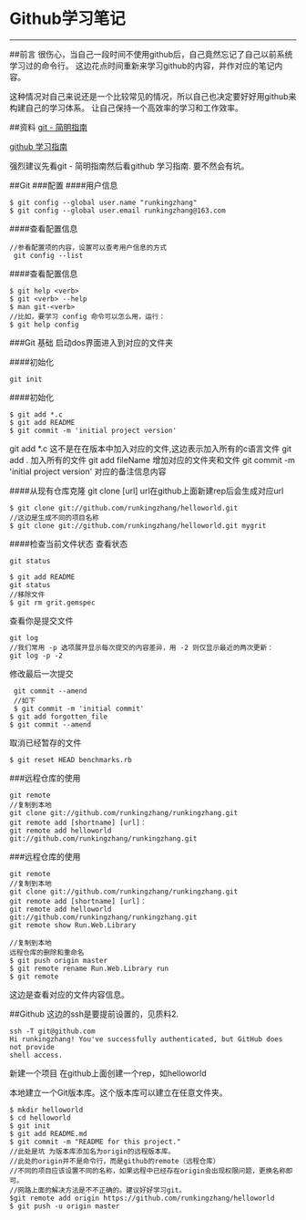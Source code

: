 # Github学习笔记
---
##前言
很伤心，当自己一段时间不使用github后，自己竟然忘记了自己以前系统学习过的命令行。
这边花点时间重新来学习github的内容，并作对应的笔记内容。

这种情况对自己来说还是一个比较常见的情况，所以自己也决定要好好用github来构建自己的学习体系。
让自己保持一个高效率的学习和工作效率。





##资料
[git - 简明指南](http://git-scm.com/book/zh)

[github 学习指南](http://www.worldhello.net/gotgithub/index.html)

强烈建议先看git - 简明指南然后看github 学习指南.
要不然会有坑。


##Git
###配置
####用户信息

```
$ git config --global user.name "runkingzhang"
$ git config --global user.email runkingzhang@163.com
```

####查看配置信息
```
//参看配置项的内容，设置可以查考用户信息的方式
 git config --list 
```

####查看配置信息
```
$ git help <verb>
$ git <verb> --help
$ man git-<verb>
//比如，要学习 config 命令可以怎么用，运行：
$ git help config
```
###Git 基础
启动dos界面进入到对应的文件夹

####初始化
```
git init
```
####初始化
```
$ git add *.c
$ git add README
$ git commit -m 'initial project version'
```
git add *.c 这不是在在版本中加入对应的文件,这边表示加入所有的c语言文件
git add  .  加入所有的文件
git add  fileName 增加对应的文件夹和文件
git commit -m 'initial project version' 对应的备注信息内容

####从现有仓库克隆
 git clone [url]
 url在github上面新建rep后会生成对应url
 
```
$ git clone git://github.com/runkingzhang/helloworld.git
//这边是生成不同的项目名称
$ git clone git://github.com/runkingzhang/helloworld.git mygrit
```

####检查当前文件状态
 查看状态
```
git status
```

```追逐对应的文件
$ git add README
git status
//移除文件
$ git rm grit.gemspec
```
查看你是提交文件
```
git log
//我们常用 -p 选项展开显示每次提交的内容差异，用 -2 则仅显示最近的两次更新：
git log -p -2
```
修改最后一次提交
```
 git commit --amend
 //如下
 $ git commit -m 'initial commit'
$ git add forgotten_file
$ git commit --amend
```

取消已经暂存的文件
```
$ git reset HEAD benchmarks.rb
```
###远程仓库的使用
```查看远程仓库列表
git remote 
//复制到本地
git clone git://github.com/runkingzhang/runkingzhang.git
git remote add [shortname] [url]：
git remote add helloworld git://github.com/runkingzhang/runkingzhang.git
```
###远程仓库的使用

```推送到远程仓库
git remote 
//复制到本地
git clone git://github.com/runkingzhang/runkingzhang.git
git remote add [shortname] [url]：
git remote add helloworld git://github.com/runkingzhang/runkingzhang.git
git remote show Run.Web.Library
```

```远程仓库的删除和重命名
//复制到本地
远程仓库的删除和重命名
$ git push origin master
$ git remote rename Run.Web.Library run
$ git remote
```


这边是查看对应的文件内容信息。




##Github
这边的ssh是要提前设置的，见质料2.
```使用密钥登陆github dos
ssh -T git@github.com
Hi runkingzhang! You've successfully authenticated, but GitHub does not provide
shell access.
```



新建一个项目
在github上面创建一个rep，如helloworld


本地建立一个Git版本库。这个版本库可以建立在任意文件夹。
```新建项目
$ mkdir helloworld
$ cd helloworld
$ git init  
$ git add README.md
$ git commit -m "README for this project."
//此处是坑 为版本库添加名为origin的远程版本库。
//此处的origin并不是命令行，而是github的remote（远程仓库）
//不同的项目应该设置不同的名称，如果远程中已经存在origin会出现权限问题，更换名称即可。
//网路上面的解决方法是不不正确的。建议好好学习git。
$git remote add origin https://github.com/runkingzhang/helloworld
$ git push -u origin master
```

